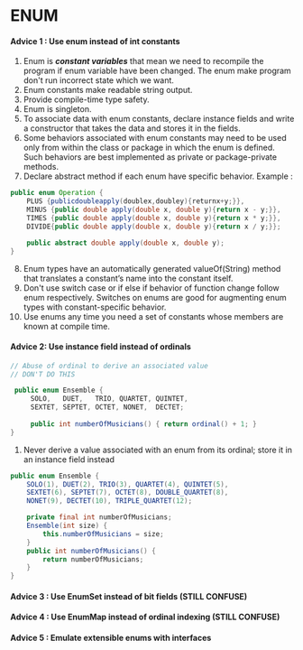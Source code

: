 # ENUM
#### Advice 1 : Use enum instead of int constants
1. Enum is _**constant variables**_ that mean we need to recompile the program if enum variable have been changed. The enum make program don't run incorrect state which we want.
2. Enum constants make readable string output.
3. Provide compile-time type safety.
4. Enum is singleton.
5. To associate data with enum constants, declare instance fields and write a constructor that takes the data and stores it in the fields.
6. Some behaviors associated with enum constants may need to be used only from within the class or package in which the enum is defined. Such behaviors are best implemented as private or package-private methods.
7. Declare abstract method if each enum have specific behavior.
Example :
```java
public enum Operation {  
	PLUS {publicdoubleapply(doublex,doubley){returnx+y;}}, 
	MINUS {public double apply(double x, double y){return x - y;}}, 
	TIMES {public double apply(double x, double y){return x * y;}}, 
	DIVIDE{public double apply(double x, double y){return x / y;}};

	public abstract double apply(double x, double y);
}
```

8. Enum types have an automatically generated valueOf(String) method that translates a constant’s name into the constant itself.
9. Don't use switch case or if else if behavior of function change follow enum respectively. Switches on enums are good for augmenting enum types with constant-specific behavior.
10. Use enums any time you need a set of constants whose members are known at compile time. 

#### Advice 2: Use instance field instead of ordinals
```java
// Abuse of ordinal to derive an associated value 
// DON'T DO THIS

 public enum Ensemble {
	 SOLO,   DUET,   TRIO, QUARTET, QUINTET,
     SEXTET, SEPTET, OCTET, NONET,  DECTET; 
     
	 public int numberOfMusicians() { return ordinal() + 1; }
}
```
1. Never derive a value associated with an enum from its ordinal; store it in an instance field instead
```java
public enum Ensemble {
	SOLO(1), DUET(2), TRIO(3), QUARTET(4), QUINTET(5),
    SEXTET(6), SEPTET(7), OCTET(8), DOUBLE_QUARTET(8),
    NONET(9), DECTET(10), TRIPLE_QUARTET(12); 

	private final int numberOfMusicians;  
	Ensemble(int size) { 
		this.numberOfMusicians = size; 
	} 
	public int numberOfMusicians() { 
		return numberOfMusicians; 
	}
}
```

#### Advice 3 : Use EnumSet instead of bit fields (STILL CONFUSE)
#### Advice 4 : Use EnumMap instead of ordinal indexing  (STILL CONFUSE)
#### Advice 5 : Emulate extensible enums with interfaces
<!--stackedit_data:
eyJoaXN0b3J5IjpbLTE0OTE2MjIxMzYsLTEyODczNTg2NDksMT
U1MzI2NDA5OCwtMjEzODQxMzc4M119
-->